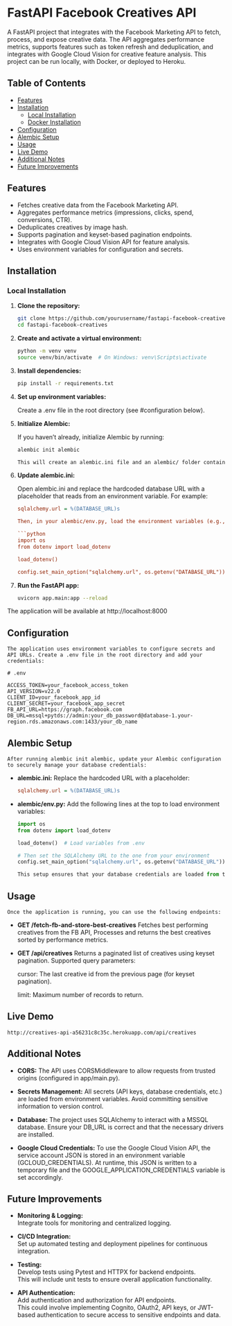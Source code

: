 # FastAPI Facebook Creatives API

A FastAPI project that integrates with the Facebook Marketing API to fetch, process, and expose creative data. The API aggregates performance metrics, supports features such as token refresh and deduplication, and integrates with Google Cloud Vision for creative feature analysis. This project can be run locally, with Docker, or deployed to Heroku.

## Table of Contents

- [Features](#features)
- [Installation](#installation)
  - [Local Installation](#local-installation)
  - [Docker Installation](#docker-installation)
- [Configuration](#configuration)
- [Alembic Setup](#alembic-setup)
- [Usage](#usage)
- [Live Demo](#live-demo)
- [Additional Notes](#additional-notes)
- [Future Improvements](#future-improvements)

## Features

- Fetches creative data from the Facebook Marketing API.
- Aggregates performance metrics (impressions, clicks, spend, conversions, CTR).
- Deduplicates creatives by image hash.
- Supports pagination and keyset-based pagination endpoints.
- Integrates with Google Cloud Vision API for feature analysis.
- Uses environment variables for configuration and secrets.

## Installation

### Local Installation

1. **Clone the repository:**

   ```bash
   git clone https://github.com/yourusername/fastapi-facebook-creatives.git
   cd fastapi-facebook-creatives

2. **Create and activate a virtual environment:**

    ```bash
    python -m venv venv
    source venv/bin/activate  # On Windows: venv\Scripts\activate

3. **Install dependencies:**

    ```bash
    pip install -r requirements.txt

4. **Set up environment variables:**

    Create a .env file in the root directory (see #configuration below).

5. **Initialize Alembic:**

    If you haven’t already, initialize Alembic by running:

    ```bash
    alembic init alembic

    This will create an alembic.ini file and an alembic/ folder containing migration scripts.

6. **Update alembic.ini:**

    Open alembic.ini and replace the hardcoded database URL with a placeholder that reads from an environment variable. For example:

    ```ini
    sqlalchemy.url = %(DATABASE_URL)s

    Then, in your alembic/env.py, load the environment variables (e.g., using python-dotenv) and override the URL with the value of DATABASE_URL:

    ```python
    import os
    from dotenv import load_dotenv

    load_dotenv()  

    config.set_main_option("sqlalchemy.url", os.getenv("DATABASE_URL"))

7. **Run the FastAPI app:**

    ```bash
    uvicorn app.main:app --reload

The application will be available at http://localhost:8000

## Configuration
    The application uses environment variables to configure secrets and API URLs. Create a .env file in the root directory and add your credentials:

    # .env

    ACCESS_TOKEN=your_facebook_access_token
    API_VERSION=v22.0
    CLIENT_ID=your_facebook_app_id
    CLIENT_SECRET=your_facebook_app_secret
    FB_API_URL=https://graph.facebook.com
    DB_URL=mssql+pytds://admin:your_db_password@database-1.your-region.rds.amazonaws.com:1433/your_db_name

## Alembic Setup
    After running alembic init alembic, update your Alembic configuration to securely manage your database credentials:

  - **alembic.ini:**
    Replace the hardcoded URL with a placeholder:

    ```ini
    sqlalchemy.url = %(DATABASE_URL)s

  - **alembic/env.py:**
    Add the following lines at the top to load environment variables:

    ```python
    import os
    from dotenv import load_dotenv

    load_dotenv()  # Load variables from .env

    # Then set the SQLAlchemy URL to the one from your environment
    config.set_main_option("sqlalchemy.url", os.getenv("DATABASE_URL"))

    This setup ensures that your database credentials are loaded from the environment and not hardcoded in version-controlled files.

## Usage
    Once the application is running, you can use the following endpoints:

 - **GET /fetch-fb-and-store-best-creatives**
    Fetches best performing creatives from the FB API,
    Processes and returns the best creatives sorted by performance metrics.

 - **GET /api/creatives**
    Returns a paginated list of creatives using keyset pagination. Supported query parameters:

    cursor: The last creative id from the previous page (for keyset pagination).

    limit: Maximum number of records to return.

## Live Demo
    http://creatives-api-a56231c8c35c.herokuapp.com/api/creatives

## Additional Notes
 - **CORS:**
    The API uses CORSMiddleware to allow requests from trusted origins (configured in app/main.py).

 - **Secrets Management:**
    All secrets (API keys, database credentials, etc.) are loaded from environment variables. Avoid committing sensitive information to version control.

 - **Database:**
    The project uses SQLAlchemy to interact with a MSSQL database. Ensure your DB_URL is correct and that the necessary drivers are installed.

 - **Google Cloud Credentials:**
    To use the Google Cloud Vision API, the service account JSON is stored in an environment variable (GCLOUD_CREDENTIALS). At runtime, this JSON is written to a temporary file and the GOOGLE_APPLICATION_CREDENTIALS variable is set accordingly.


## Future Improvements

- **Monitoring & Logging:**  
  Integrate tools for monitoring and centralized logging.

- **CI/CD Integration:**  
  Set up automated testing and deployment pipelines for continuous integration.

- **Testing:**  
  Develop tests using Pytest and HTTPX for backend endpoints.  
  This will include unit tests to ensure overall application functionality.

- **API Authentication:**  
  Add authentication and authorization for API endpoints.  
  This could involve implementing Cognito, OAuth2, API keys, or JWT-based authentication to secure access to sensitive endpoints and data.


